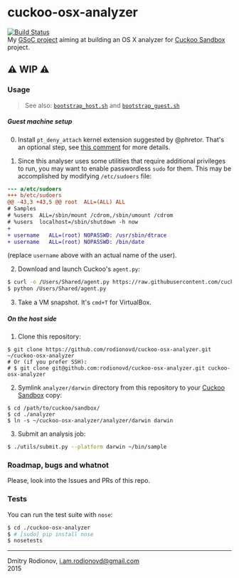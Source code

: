 # cuckoo-osx-analyzer
[![Build Status](https://travis-ci.org/rodionovd/cuckoo-osx-analyzer.svg?branch=master)](https://travis-ci.org/rodionovd/cuckoo-osx-analyzer)  
My [GSoC project](http://www.google-melange.com/gsoc/project/details/google/gsoc2015/rodionovd/5649050225344512) aiming at building an OS X analyzer for [Cuckoo Sandbox](http://www.cuckoosandbox.org/) project.  

:warning: **WIP** :warning:  
----

### Usage

> See also: [`bootstrap_host.sh`](./scripts/bootstrap_host.sh) and [`bootstrap_guest.sh`](./scripts/bootstrap_guest.sh)

##### Guest machine setup

 0. Install `pt_deny_attach` kernel extension suggested by @phretor. That's an optional step, see [this comment](https://github.com/rodionovd/cuckoo-osx-analyzer/issues/6#issuecomment-101322097) for more details.

 1. Since this analyser uses some utilities that require additional privileges to run, you may want to enable passwordless `sudo` for them. This may be accomplished by modifying `/etc/sudoers` file:  

  ```diff
--- a/etc/sudoers
+++ b/etc/sudoers
@@ -43,3 +43,5 @@ root  ALL=(ALL) ALL
 # Samples
 # %users  ALL=/sbin/mount /cdrom,/sbin/umount /cdrom
 # %users  localhost=/sbin/shutdown -h now
+
+ username   ALL=(root) NOPASSWD: /usr/sbin/dtrace
+ username   ALL=(root) NOPASSWD: /bin/date
  ```
  (replace `username` above with an actual name of the user).

 2. Download and launch Cuckoo's `agent.py`:  

  ```bash
$ curl -o /Users/Shared/agent.py https://raw.githubusercontent.com/cuckoobox/cuckoo/master/agent/agent.py
$ python /Users/Shared/agent.py
  ```

 3. Take a VM snapshot. It's `cmd+T` for VirtualBox.

##### On the host side


 1. Clone this repository:  

  ```shell
$ git clone https://github.com/rodionovd/cuckoo-osx-analyzer.git ~/cuckoo-osx-analyzer
# Or (if you prefer SSH):
# $ git clone git@github.com:rodionovd/cuckoo-osx-analyzer.git cuckoo-osx-analyzer
  ```

 2. Symlink `analyzer/darwin` directory from this repository to your [Cuckoo Sandbox](https://github.com/cuckoobox/cuckoo/) copy:

  ```shell
$ cd /path/to/cuckoo/sandbox/
$ cd ./analyzer
$ ln -s ~/cuckoo-osx-analyzer/analyzer/darwin darwin

  ```

 3. Submit an analysis job:

  ```bash
$ ./utils/submit.py --platform darwin ~/bin/sample
  ```

### Roadmap, bugs and whatnot  

Please, look into the Issues and PRs of this repo.

### Tests

You can run the test suite with `nose`:  

```bash
$ cd ./cuckoo-osx-analyzer
$ # [sudo] pip install nose
$ nosetests
```

-----

Dmitry Rodionov, i.am.rodionovd@gmail.com  
2015
